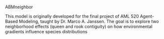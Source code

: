 ABMneighbor

This model is originally developed for the final project of AML 520 Agent-Based Modeling, taught by Dr. Marco A. Janssen. The goal is to explore two neighborhood effects (queen and rook contiguity) on how environmental gradients influence species distributions
